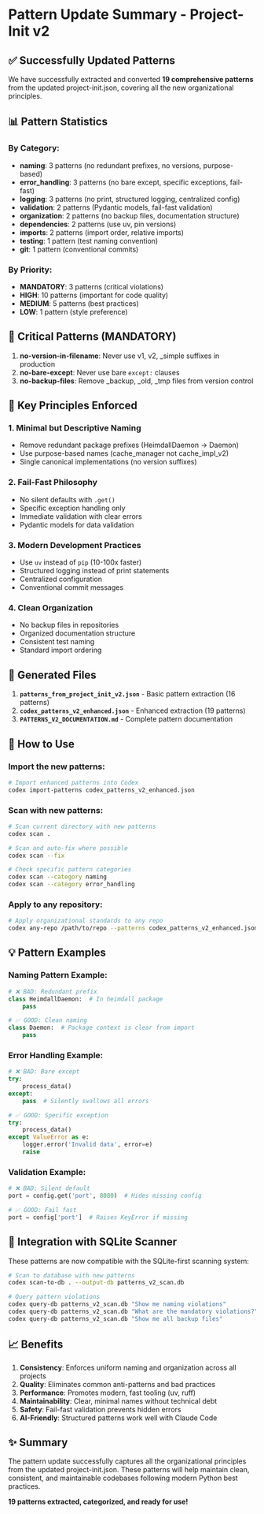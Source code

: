 # Pattern Update Summary - Project-Init v2

## ✅ Successfully Updated Patterns

We have successfully extracted and converted **19 comprehensive patterns** from the updated project-init.json, covering all the new organizational principles.

## 📊 Pattern Statistics

### By Category:
- **naming**: 3 patterns (no redundant prefixes, no versions, purpose-based)
- **error_handling**: 3 patterns (no bare except, specific exceptions, fail-fast)
- **logging**: 3 patterns (no print, structured logging, centralized config)
- **validation**: 2 patterns (Pydantic models, fail-fast validation)
- **organization**: 2 patterns (no backup files, documentation structure)
- **dependencies**: 2 patterns (use uv, pin versions)
- **imports**: 2 patterns (import order, relative imports)
- **testing**: 1 pattern (test naming convention)
- **git**: 1 pattern (conventional commits)

### By Priority:
- **MANDATORY**: 3 patterns (critical violations)
- **HIGH**: 10 patterns (important for code quality)
- **MEDIUM**: 5 patterns (best practices)
- **LOW**: 1 pattern (style preference)

## 🔴 Critical Patterns (MANDATORY)

1. **no-version-in-filename**: Never use v1, v2, _simple suffixes in production
2. **no-bare-except**: Never use bare `except:` clauses
3. **no-backup-files**: Remove _backup, _old, _tmp files from version control

## 🎯 Key Principles Enforced

### 1. **Minimal but Descriptive Naming**
- Remove redundant package prefixes (HeimdallDaemon → Daemon)
- Use purpose-based names (cache_manager not cache_impl_v2)
- Single canonical implementations (no version suffixes)

### 2. **Fail-Fast Philosophy**
- No silent defaults with `.get()`
- Specific exception handling only
- Immediate validation with clear errors
- Pydantic models for data validation

### 3. **Modern Development Practices**
- Use `uv` instead of `pip` (10-100x faster)
- Structured logging instead of print statements
- Centralized configuration
- Conventional commit messages

### 4. **Clean Organization**
- No backup files in repositories
- Organized documentation structure
- Consistent test naming
- Standard import ordering

## 📁 Generated Files

1. **`patterns_from_project_init_v2.json`** - Basic pattern extraction (16 patterns)
2. **`codex_patterns_v2_enhanced.json`** - Enhanced extraction (19 patterns)
3. **`PATTERNS_V2_DOCUMENTATION.md`** - Complete pattern documentation

## 🚀 How to Use

### Import the new patterns:
```bash
# Import enhanced patterns into Codex
codex import-patterns codex_patterns_v2_enhanced.json
```

### Scan with new patterns:
```bash
# Scan current directory with new patterns
codex scan .

# Scan and auto-fix where possible
codex scan --fix

# Check specific pattern categories
codex scan --category naming
codex scan --category error_handling
```

### Apply to any repository:
```bash
# Apply organizational standards to any repo
codex any-repo /path/to/repo --patterns codex_patterns_v2_enhanced.json --fix
```

## 💡 Pattern Examples

### Naming Pattern Example:
```python
# ❌ BAD: Redundant prefix
class HeimdallDaemon:  # In heimdall package
    pass

# ✅ GOOD: Clean naming
class Daemon:  # Package context is clear from import
    pass
```

### Error Handling Example:
```python
# ❌ BAD: Bare except
try:
    process_data()
except:
    pass  # Silently swallows all errors

# ✅ GOOD: Specific exception
try:
    process_data()
except ValueError as e:
    logger.error('Invalid data', error=e)
    raise
```

### Validation Example:
```python
# ❌ BAD: Silent default
port = config.get('port', 8080)  # Hides missing config

# ✅ GOOD: Fail fast
port = config['port']  # Raises KeyError if missing
```

## 🎨 Integration with SQLite Scanner

These patterns are now compatible with the SQLite-first scanning system:

```bash
# Scan to database with new patterns
codex scan-to-db . --output-db patterns_v2_scan.db

# Query pattern violations
codex query-db patterns_v2_scan.db "Show me naming violations"
codex query-db patterns_v2_scan.db "What are the mandatory violations?"
codex query-db patterns_v2_scan.db "Show me all backup files"
```

## 📈 Benefits

1. **Consistency**: Enforces uniform naming and organization across all projects
2. **Quality**: Eliminates common anti-patterns and bad practices
3. **Performance**: Promotes modern, fast tooling (uv, ruff)
4. **Maintainability**: Clear, minimal names without technical debt
5. **Safety**: Fail-fast validation prevents hidden errors
6. **AI-Friendly**: Structured patterns work well with Claude Code

## ✨ Summary

The pattern update successfully captures all the organizational principles from the updated project-init.json. These patterns will help maintain clean, consistent, and maintainable codebases following modern Python best practices.

**19 patterns extracted, categorized, and ready for use!**
